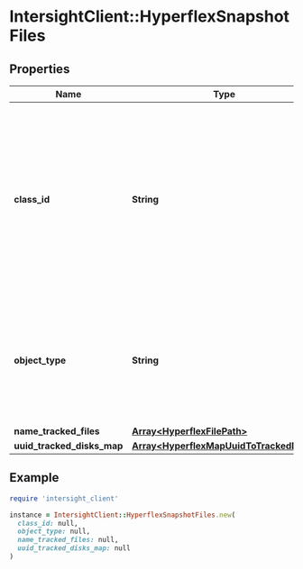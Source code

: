 # IntersightClient::HyperflexSnapshotFiles

## Properties

| Name | Type | Description | Notes |
| ---- | ---- | ----------- | ----- |
| **class_id** | **String** | The fully-qualified name of the instantiated, concrete type. This property is used as a discriminator to identify the type of the payload when marshaling and unmarshaling data. | [default to &#39;hyperflex.SnapshotFiles&#39;] |
| **object_type** | **String** | The fully-qualified name of the instantiated, concrete type. The value should be the same as the &#39;ClassId&#39; property. | [default to &#39;hyperflex.SnapshotFiles&#39;] |
| **name_tracked_files** | [**Array&lt;HyperflexFilePath&gt;**](HyperflexFilePath.md) |  | [optional] |
| **uuid_tracked_disks_map** | [**Array&lt;HyperflexMapUuidToTrackedDisk&gt;**](HyperflexMapUuidToTrackedDisk.md) |  | [optional] |

## Example

```ruby
require 'intersight_client'

instance = IntersightClient::HyperflexSnapshotFiles.new(
  class_id: null,
  object_type: null,
  name_tracked_files: null,
  uuid_tracked_disks_map: null
)
```

